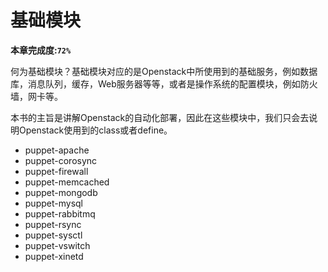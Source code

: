 # 基础模块

**本章完成度:`72%`**

何为基础模块？基础模块对应的是Openstack中所使用到的基础服务，例如数据库，消息队列，缓存，Web服务器等等，或者是操作系统的配置模块，例如防火墙，网卡等。

本书的主旨是讲解Openstack的自动化部署，因此在这些模块中，我们只会去说明Openstack使用到的class或者define。

* puppet-apache
* puppet-corosync 
* puppet-firewall 
* puppet-memcached 
* puppet-mongodb 
* puppet-mysql 
* puppet-rabbitmq 
* puppet-rsync
* puppet-sysctl
* puppet-vswitch
* puppet-xinetd 